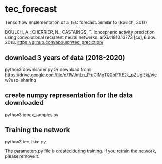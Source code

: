 # tec_forecast
Tensorflow implementation of a TEC forecast. Similar to (Boulch, 2018)

BOULCH, A.; CHERRIER, N.; CASTAINGS, T. Ionospheric activity prediction using convolutional recurrent neural networks. arXiv:1810.13273 [cs], 6 nov. 2018. 
https://github.com/aboulch/tec_prediction/



## download 3 years of data (2018-2020)
python3 downloader.py 
Or download from: https://drive.google.com/file/d/1WJmLn_PruCiMqTQ0oPTtE2k_pZUgIEkj/view?usp=sharing

## create numpy representation for the data downloaded
python3 ionex_samples.py 

## Training the network
python3 tec_lstm.py

The parameters.py file is created during training. If you retrain the network, please remove it.
